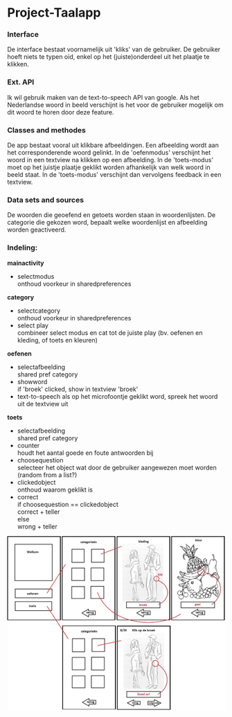 Project-Taalapp
=================

### Interface
De interface bestaat voornamelijk uit 'kliks' van de gebruiker. De gebruiker hoeft niets te typen oid, enkel op het (juiste)onderdeel uit het plaatje te klikken. 

### Ext. API
Ik wil gebruik maken van de text-to-speech API van google. Als het Nederlandse woord in beeld verschijnt is het voor de gebruiker mogelijk om dit woord te horen door deze feature.

### Classes and methodes
De app bestaat vooral uit klikbare afbeeldingen. Een afbeelding wordt aan het corresponderende woord gelinkt. In de 'oefenmodus' verschijnt het woord in een textview na klikken op een afbeelding. In de 'toets-modus' moet op het juistje plaatje geklikt worden afhankelijk van welk woord in beeld staat. In de 'toets-modus' verschijnt dan vervolgens feedback in een textview. 

### Data sets and sources
De woorden die geoefend en getoets worden staan in woordenlijsten. De categorie die gekozen word, bepaalt welke woordenlijst en afbeelding worden geactiveerd.  

### Indeling:
**mainactivity**  
* selectmodus  
onthoud voorkeur in sharedpreferences  
  
**category**  
* selectcategory  
onthoud voorkeur in sharedpreferences  
* select play  
combineer select modus en cat tot de juiste play (bv. oefenen en kleding, of toets en kleuren)  
  
**oefenen**  
* selectafbeelding    
shared pref category  
* showword  
if 'broek' clicked, show in textview 'broek' 
* text-to-speech
als op het microfoontje geklikt word, spreek het woord uit de textview uit
  
**toets**  
* selectafbeelding  
shared pref category  
* counter  
houdt het aantal goede en foute antwoorden bij  
* choosequestion  
selecteer het object wat door de gebruiker aangewezen moet worden (random from a list?)  
* clickedobject  
onthoud waarom geklikt is  
* correct  
  if choosequestion == clickedobject  
    correct + teller  
  else  
    wrong + teller  
  
![schets](https://github.com/RosannevanderPol/Project/blob/master/doc/schets.jpg?raw=true)

